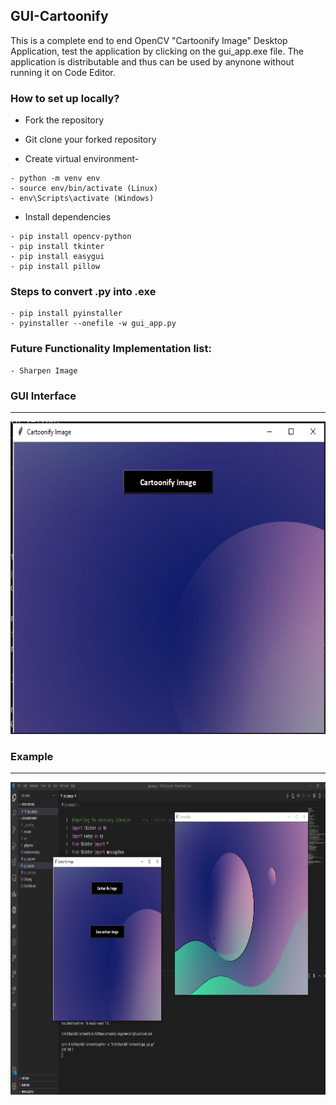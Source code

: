 ## GUI-Cartoonify

This is a complete end to end OpenCV "Cartoonify Image" Desktop Application, test the application by clicking on the gui_app.exe file. The application is distributable and thus can be used by anynone without running it on Code Editor.

### How to set up locally?

- Fork the repository

- Git clone your forked repository
- Create virtual environment-
```
- python -m venv env
- source env/bin/activate (Linux)
- env\Scripts\activate (Windows)
```
- Install dependencies
```
- pip install opencv-python
- pip install tkinter
- pip install easygui
- pip install pillow
```  

### Steps to convert .py into .exe
```
- pip install pyinstaller
- pyinstaller --onefile -w gui_app.py
```  
### Future Functionality Implementation list:
```
- Sharpen Image
```  

### GUI Interface
-----
<img src="GUI.png" height="500px">

### Example
-------
<img src="Save.png" height="500px">
